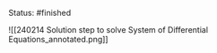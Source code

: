 Status: #finished 


![[240214 Solution step to solve System of Differential Equations_annotated.png]]



